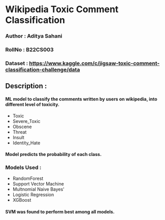 # Wikipedia Toxic Comment Classification

### Author : Aditya Sahani
### RollNo : B22CS003
### Dataset : https://www.kaggle.com/c/jigsaw-toxic-comment-classification-challenge/data


## Description : 
#### ML model to classify the comments written by users on wikipedia, into different level of toxicity. 
+ Toxic
+ Severe_Toxic
+ Obscene
+ Threat
+ Insult
+ Identity_Hate

#### Model predicts the probability of each class.


### Models Used : 
+ RandomForest
+ Support Vector Machine
+ Multnomial Naive Bayes'
+ Logistic Regression
+ XGBoost

#### SVM was found to perform best among all models.
